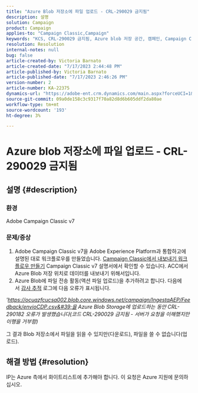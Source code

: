 ```yaml
---
title: "Azure Blob 저장소에 파일 업로드 - CRL-290029 금지됨"
description: 설명
solution: Campaign
product: Campaign
applies-to: "Campaign Classic,Campaign"
keywords: "KCS, CRL-290029 금지됨, Azure blob 저장 공간, 캠페인, Campaign Classic, Adobe Experience Platform"
resolution: Resolution
internal-notes: null
bug: false
article-created-by: Victoria Barnato
article-created-date: "7/17/2023 2:44:48 PM"
article-published-by: Victoria Barnato
article-published-date: "7/17/2023 2:46:26 PM"
version-number: 2
article-number: KA-22375
dynamics-url: "https://adobe-ent.crm.dynamics.com/main.aspx?forceUCI=1&pagetype=entityrecord&etn=knowledgearticle&id=0e843c74-b024-ee11-9cbe-6045bd006b3d"
source-git-commit: 09a0de158c3c9317f70a82d8d6b605ddf2da80ae
workflow-type: tm+mt
source-wordcount: '193'
ht-degree: 3%

---
```


# Azure blob 저장소에 파일 업로드 - CRL-290029 금지됨

## 설명 {#description}


### 환경

Adobe Campaign Classic v7

### 문제/증상

1. Adobe Campaign Classic v7을 Adobe Experience Platform과 통합하고에 설명된 대로 워크플로우를 만들었습니다. [Campaign Classic에서 내보내기 워크플로우 만들기](https://experienceleague.adobe.com/docs/campaign-classic/using/integrating-with-adobe-experience-cloud/aep-sources-destinations/export-campaign-data.html?lang=en#create-an-export-workflow-in-campaign-classic) Campaign Classic v7 설명서에서 확인할 수 있습니다. ACC에서 Azure Blob 저장 위치로 데이터를 내보내기 위해서입니다.
2. Azure Blob에 파일 전송 활동(액션 파일 업로드)을 추가하려고 합니다. 다음에서 [감사 추적](https://experienceleague.adobe.com/docs/campaign-classic-learn/tutorials/monitoring/audit-trail.html?lang=en) 로그에 다음 오류가 표시됩니다.


*&#39;https://ocuazfcucsa002.blob.core.windows.net/campaign/IngestaAEP/Feedback/envioCDP.csv&#39;을 Azure Blob Storage에 업로드하는 동안 CRL-290182 오류가 발생했습니다(코드 CRL-290029 금지됨 - 서버가 요청을 이해했지만 이행을 거부함)*

그 결과 Blob 저장소에서 파일을 읽을 수 있지만(다운로드), 파일을 쓸 수 없습니다(업로드).


## 해결 방법 {#resolution}


IP는 Azure 측에서 화이트리스트에 추가해야 합니다. 이 요청은 Azure 지원에 문의하십시오.
